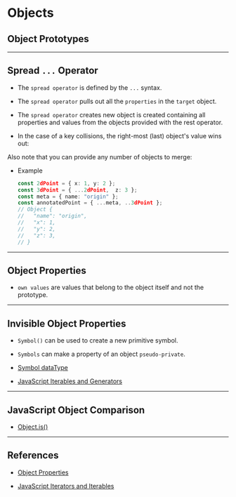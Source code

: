 # Objects

## Object Prototypes

---

## Spread `...` Operator

* The `spread operator` is defined by the `...` syntax.

* The `spread operator` pulls out all the `properties` in the `target` object.

* The `spread operator` creates  new object is created containing all properties and values from the objects provided with the rest operator.  

* In the case of a key collisions, the right-most (last) object's value wins out:

Also note that you can provide any number of objects to merge:

* Example 

    ```ts
    const 2dPoint = { x: 1, y: 2 };
    const 3dPoint = { ...2dPoint,  z: 3 };
    const meta = { name: "origin" };
    const annotatedPoint = { ...meta, ..3dPoint };
    // Object {
    //   "name": "origin",
    //   "x": 1,
    //   "y": 2,
    //   "z": 3,
    // }
    ```

---

## Object Properties

* `own values` are values that belong to the object itself and not the prototype.

---

## Invisible Object Properties

* `Symbol()` can be used to create a new primitive symbol.

* `Symbols` can make a property of an object `pseudo-private`.

* [Symbol dataType](https://developer.mozilla.org/en-US/docs/Web/JavaScript/Reference/Global_Objects/Symbol)

* [JavaScript Iterables and Generators](https://blog.appsignal.com/2019/07/16/javascript-iterators-and-iterables.html)


---

## JavaScript Object Comparison

* [Object.is()](https://developer.mozilla.org/en-US/docs/Web/JavaScript/Reference/Global_Objects/Object/is#Description)


---

## References

* [Object Properties](https://dmitripavlutin.com/how-to-iterate-easily-over-object-properties-in-javascript/)

* [JavaScript Iterators and Iterables](https://blog.appsignal.com/2019/07/16/javascript-iterators-and-iterables.html)